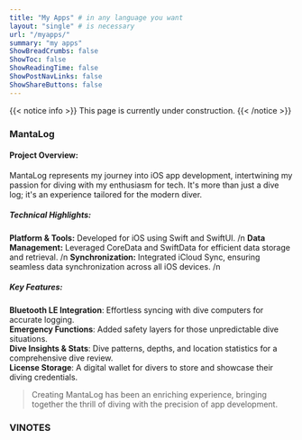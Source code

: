 ```yaml
---
title: "My Apps" # in any language you want
layout: "single" # is necessary
url: "/myapps/"
summary: "my apps"
ShowBreadCrumbs: false
ShowToc: false
ShowReadingTime: false
ShowPostNavLinks: false
ShowShareButtons: false
---
```


{{< notice info >}}
This page is currently under construction.
{{< /notice >}}

### MantaLog

#### Project Overview:
MantaLog represents my journey into iOS app development, intertwining my passion for diving with my enthusiasm for tech. It's more than just a dive log; it's an experience tailored for the modern diver.

##### Technical Highlights:
**Platform & Tools:** Developed for iOS using Swift and SwiftUI. /n
**Data Management:** Leveraged CoreData and SwiftData for efficient data storage and retrieval. /n
**Synchronization:** Integrated iCloud Sync, ensuring seamless data synchronization across all iOS devices. /n

##### Key Features:
**Bluetooth LE Integration**: Effortless syncing with dive computers for accurate logging.<br>
**Emergency Functions**: Added safety layers for those unpredictable dive situations.<br>
**Dive Insights & Stats**: Dive patterns, depths, and location statistics for a comprehensive dive review.<br>
**License Storage**: A digital wallet for divers to store and showcase their diving credentials.<br>

> Creating MantaLog has been an enriching experience, bringing together the thrill of diving with the precision of app development.

### VINOTES